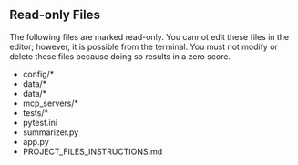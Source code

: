 ## Read-only Files
The following files are marked read-only. You cannot edit these files
in the editor; however, it is possible from the terminal. You must not
modify or delete these files because doing so results in a zero score.

* config/*
* data/*
* data/*
* mcp_servers/*
* tests/*
* pytest.ini
* summarizer.py
* app.py
* PROJECT_FILES_INSTRUCTIONS.md

